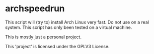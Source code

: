 # archspeedrun
This script will (try to) install Arch Linux very fast. Do not use on a real system. This script has only been tested on a virtual machine. 

This is mostly just a personal project. 

This 'project' is licensed under the GPLV3 License. 
